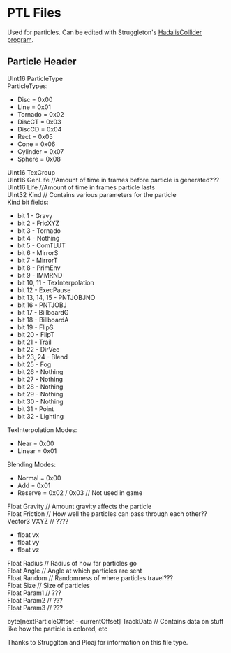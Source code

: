 # PTL Files

Used for particles. Can be edited with Struggleton's [HadalisCollider program](https://github.com/Struggleton/HadalisCollider).

## Particle Header

UInt16 ParticleType  
ParticleTypes:

* Disc = 0x00
* Line = 0x01
* Tornado = 0x02
* DiscCT = 0x03
* DiscCD = 0x04
* Rect = 0x05
* Cone = 0x06
* Cylinder = 0x07
* Sphere = 0x08

UInt16 TexGroup  
UInt16 GenLife //Amount of time in frames before particle is generated???  
UInt16 Life //Amount of time in frames particle lasts  
UInt32 Kind // Contains various parameters for the particle  
Kind bit fields:

* bit 1 - Gravy
* bit 2 - FricXYZ
* bit 3 - Tornado
* bit 4 - Nothing
* bit 5 - ComTLUT
* bit 6 - MirrorS
* bit 7 - MirrorT
* bit 8 - PrimEnv
* bit 9 - IMMRND
* bit 10, 11 - TexInterpolation
* bit 12 - ExecPause
* bit 13, 14, 15 - PNTJOBJNO
* bit 16 - PNTJOBJ
* bit 17 - BillboardG
* bit 18 - BillboardA
* bit 19 - FlipS
* bit 20 - FlipT
* bit 21 - Trail
* bit 22 - DirVec
* bit 23, 24 - Blend
* bit 25 - Fog
* bit 26 - Nothing
* bit 27 - Nothing
* bit 28 - Nothing
* bit 29 - Nothing
* bit 30 - Nothing
* bit 31 - Point
* bit 32 - Lighting

TexInterpolation Modes:

* Near = 0x00
* Linear = 0x01

Blending Modes:

* Normal = 0x00
* Add = 0x01
* Reserve = 0x02 / 0x03 // Not used in game

Float Gravity // Amount gravity affects the particle  
Float Friction // How well the particles can pass through each other??  
Vector3 VXYZ // ????

* float vx
* float vy
* float vz

Float Radius // Radius of how far particles go  
Float Angle // Angle at which particles are sent  
Float Random // Randomness of where particles travel???  
Float Size // Size of particles  
Float Param1 // ???  
Float Param2 // ???  
Float Param3 // ???  

byte[nextParticleOffset - currentOffset] TrackData // Contains data on stuff like how the particle is colored, etc

Thanks to Strugglton and Ploaj for information on this file type.
